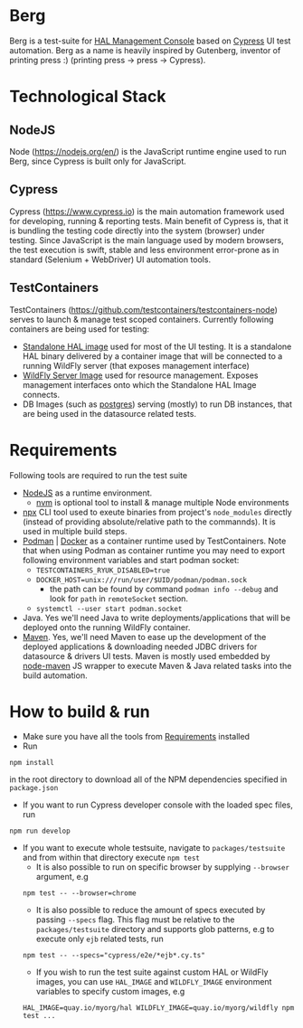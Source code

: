 # Berg

Berg is a test-suite for [HAL Management Console](https://github.com/hal/console) based on [Cypress](https://www.cypress.io) UI test automation. Berg as a name is heavily inspired by Gutenberg, inventor of printing press :) (printing press -> press -> Cypress).

# Technological Stack

## NodeJS

Node (https://nodejs.org/en/) is the JavaScript runtime engine used to run Berg, since Cypress is built only for JavaScript.

## Cypress

Cypress (https://www.cypress.io) is the main automation framework used for developing, running & reporting tests. Main benefit of Cypress is, that it is bundling the testing code directly into the system (browser) under testing. Since JavaScript is the main language used by modern browsers, the test execution is swift, stable and less environment error-prone as in standard (Selenium + WebDriver) UI automation tools.

## TestContainers

TestContainers (https://github.com/testcontainers/testcontainers-node) serves to launch & manage test scoped containers. Currently following containers are being used for testing:

- [Standalone HAL image](https://quay.io/repository/halconsole/hal) used for most of the UI testing. It is a standalone HAL binary delivered by a container image that will be connected to a running WildFly server (that exposes management interface)
- [WildFly Server Image](https://quay.io/repository/halconsole/wildfly) used for resource management. Exposes management interfaces onto which the Standalone HAL Image connects.
- DB Images (such as [postgres](https://hub.docker.com/_/postgres)) serving (mostly) to run DB instances, that are being used in the datasource related tests.

# Requirements

Following tools are required to run the test suite

- [NodeJS](https://nodejs.org/en/) as a runtime environment.
  - [nvm](https://github.com/nvm-sh/nvm) is optional tool to install & manage multiple Node environments
- [npx](https://github.com/npm/npx) CLI tool used to exeute binaries from project's `node_modules` directly (instead of providing absolute/relative path to the commannds). It is used in multiple build steps.
- [Podman](https://podman.io) | [Docker](https://www.docker.com) as a container runtime used by TestContainers. Note that when using Podman as container runtime you may need to export following environment variables and start podman socket:
  - `TESTCONTAINERS_RYUK_DISABLED=true`
  - `DOCKER_HOST=unix:///run/user/$UID/podman/podman.sock`
    - the path can be found by command `podman info --debug` and look for `path` in `remoteSocket` section.
  - `systemctl --user start podman.socket`
- Java. Yes we'll need Java to write deployments/applications that will be deployed onto the running WildFly container.
- [Maven](https://maven.apache.org). Yes, we'll need Maven to ease up the development of the deployed applications & downloading needed JDBC drivers for datasource & drivers UI tests. Maven is mostly used embedded by [node-maven](https://github.com/headcr4sh/node-maven) JS wrapper to execute Maven & Java related tasks into the build automation.

# How to build & run

- Make sure you have all the tools from [Requirements](#requirements) installed
- Run

```
npm install
```

in the root directory to download all of the NPM dependencies specified in `package.json`

- If you want to run Cypress developer console with the loaded spec files, run

```
npm run develop
```

- If you want to execute whole testsuite, navigate to `packages/testsuite` and from within that directory execute `npm test`
  - It is also possible to run on specific browser by supplying `--browser` argument, e.g
  ```
  npm test -- --browser=chrome
  ```
  - It is also possible to reduce the amount of specs executed by passing `--specs` flag. This flag must be relative to the `packages/testsuite` directory and supports glob patterns, e.g to execute only `ejb` related tests, run
  ```
  npm test -- --specs="cypress/e2e/*ejb*.cy.ts"
  ```
  - If you wish to run the test suite against custom HAL or WildFly images, you can use `HAL_IMAGE` and `WILDFLY_IMAGE` environment variables to specify custom images, e.g
  ```
  HAL_IMAGE=quay.io/myorg/hal WILDFLY_IMAGE=quay.io/myorg/wildfly npm test ...
  ```
